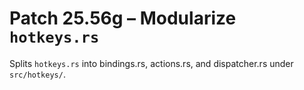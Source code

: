 # Patch 25.56g – Modularize `hotkeys.rs`

Splits `hotkeys.rs` into bindings.rs, actions.rs, and dispatcher.rs under `src/hotkeys/`.
